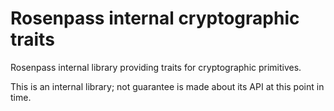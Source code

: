 # Rosenpass internal cryptographic traits

Rosenpass internal library providing traits for cryptographic primitives.

This is an internal library; not guarantee is made about its API at this point in time.
